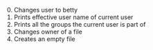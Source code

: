 0. Changes user to betty
1. Prints effective user name of current user
2. Prints all the groups the current user is part of
3. Changes owner of a file
4. Creates an empty file

